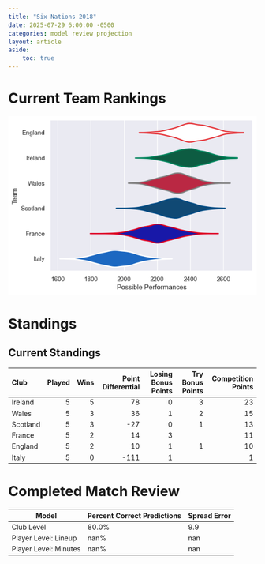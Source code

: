 ```yaml
---  
title: "Six Nations 2018"  
date: 2025-07-29 6:00:00 -0500  
categories: model review projection  
layout: article  
aside:  
    toc: true  
---
```

# Current Team Rankings


![Club Rankings](plots/rankings_Six_Nations_2018.png)
# Standings

## Current Standings


| Club     |   Played |   Wins |   Point Differential |   Losing Bonus Points |   Try Bonus Points |   Competition Points |
|:---------|---------:|-------:|---------------------:|----------------------:|-------------------:|---------------------:|
| Ireland  |        5 |      5 |                   78 |                     0 |                  3 |                   23 |
| Wales    |        5 |      3 |                   36 |                     1 |                  2 |                   15 |
| Scotland |        5 |      3 |                  -27 |                     0 |                  1 |                   13 |
| France   |        5 |      2 |                   14 |                     3 |                    |                   11 |
| England  |        5 |      2 |                   10 |                     1 |                  1 |                   10 |
| Italy    |        5 |      0 |                 -111 |                     1 |                    |                    1 |



# Completed Match Review


| Model | Percent Correct Predictions | Spread Error |
| ------ | ------ | ------ |
| Club Level | 80.0% | 9.9 |
| Player Level: Lineup | nan% | nan |
| Player Level: Minutes | nan% | nan |

